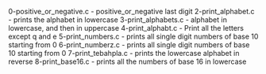 0-positive_or_negative.c - positive_or_negative
last digit
2-print_alphabet.c - prints the alphabet in lowercase
3-print_alphabets.c - alphabet in lowercase, and then in uppercase
4-print_alphabt.c - Print all the letters except q and e
5-print_numbers.c - prints all single digit numbers of base 10 starting from 0
6-print_numberz.c - prints all single digit numbers of base 10 starting from 0
7-print_tebahpla.c - prints the lowercase alphabet in reverse
8-print_base16.c - prints all the numbers of base 16 in lowercase
